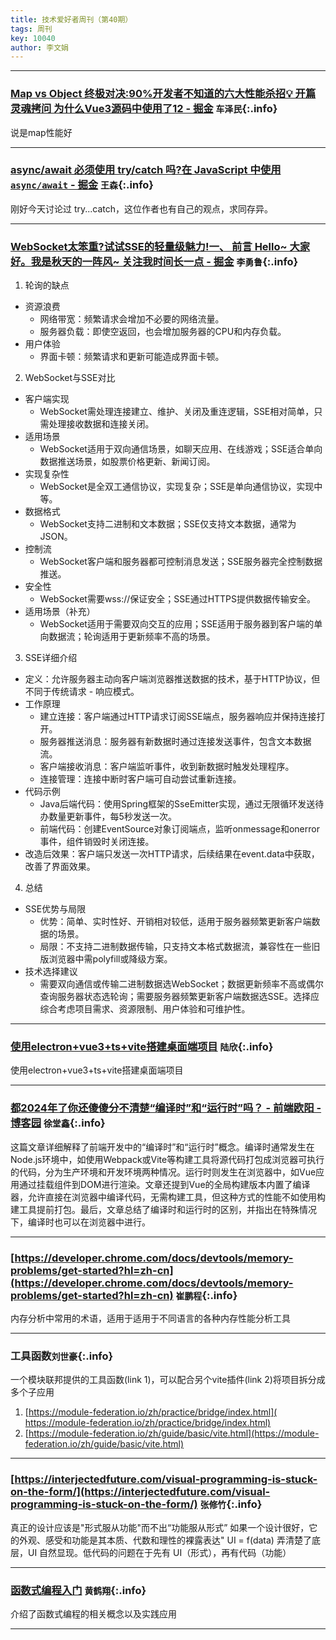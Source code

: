 ```yaml
---
title: 技术爱好者周刊（第40期）
tags: 周刊
key: 10040
author: 李文娟
---
```

---

### [Map vs Object 终极对决:90%开发者不知道的六大性能杀招💡 开篇灵魂拷问 为什么Vue3源码中使用了12 - 掘金](https://juejin.cn/post/7474869007336505385) `车泽民`{:.info}

说是map性能好

---
### [async/await 必须使用 try/catch 吗?在 JavaScript 中使用 `async/await` - 掘金](https://juejin.cn/post/7482013975077928995) `王森`{:.info}

刚好今天讨论过 try...catch，这位作者也有自己的观点，求同存异。


---
### [WebSocket太笨重?试试SSE的轻量级魅力!一、 前言 Hello~ 大家好。我是秋天的一阵风~ 关注我时间长一点 - 掘金](https://juejin.cn/post/7451991754561880115) `李勇鲁`{:.info}

1. 轮询的缺点
- 资源浪费
  - 网络带宽：频繁请求会增加不必要的网络流量。
  - 服务器负载：即使空返回，也会增加服务器的CPU和内存负载。
- 用户体验
  - 界面卡顿：频繁请求和更新可能造成界面卡顿。
2. WebSocket与SSE对比
- 客户端实现
  - WebSocket需处理连接建立、维护、关闭及重连逻辑，SSE相对简单，只需处理接收数据和连接关闭。
- 适用场景
  - WebSocket适用于双向通信场景，如聊天应用、在线游戏；SSE适合单向数据推送场景，如股票价格更新、新闻订阅。
- 实现复杂性
  - WebSocket是全双工通信协议，实现复杂；SSE是单向通信协议，实现中等。
- 数据格式
  - WebSocket支持二进制和文本数据；SSE仅支持文本数据，通常为JSON。
- 控制流
  - WebSocket客户端和服务器都可控制消息发送；SSE服务器完全控制数据推送。
- 安全性
  - WebSocket需要wss://保证安全；SSE通过HTTPS提供数据传输安全。
- 适用场景（补充）
  - WebSocket适用于需要双向交互的应用；SSE适用于服务器到客户端的单向数据流；轮询适用于更新频率不高的场景。
3. SSE详细介绍
- 定义：允许服务器主动向客户端浏览器推送数据的技术，基于HTTP协议，但不同于传统请求 - 响应模式。
- 工作原理
  - 建立连接：客户端通过HTTP请求订阅SSE端点，服务器响应并保持连接打开。
  - 服务器推送消息：服务器有新数据时通过连接发送事件，包含文本数据流。
  - 客户端接收消息：客户端监听事件，收到新数据时触发处理程序。
  - 连接管理：连接中断时客户端可自动尝试重新连接。
- 代码示例
  - Java后端代码：使用Spring框架的SseEmitter实现，通过无限循环发送待办数量更新事件，每5秒发送一次。
  - 前端代码：创建EventSource对象订阅端点，监听onmessage和onerror事件，组件销毁时关闭连接。
- 改造后效果：客户端只发送一次HTTP请求，后续结果在event.data中获取，改善了界面效果。
4. 总结
- SSE优势与局限
  - 优势：简单、实时性好、开销相对较低，适用于服务器频繁更新客户端数据的场景。
  - 局限：不支持二进制数据传输，只支持文本格式数据流，兼容性在一些旧版浏览器中需polyfill或降级方案。
- 技术选择建议
  - 需要双向通信或传输二进制数据选WebSocket；数据更新频率不高或偶尔查询服务器状态选轮询；需要服务器频繁更新客户端数据选SSE。选择应综合考虑项目需求、资源限制、用户体验和可维护性。


---
### [使用electron+vue3+ts+vite搭建桌面端项目](https://juejin.cn/post/7444930742008758306) `陆欣`{:.info}

使用electron+vue3+ts+vite搭建桌面端项目

---
### [都2024年了你还傻傻分不清楚“编译时”和“运行时”吗？ - 前端欧阳 - 博客园](https://www.cnblogs.com/heavenYJJ/p/18313840) `徐堂鑫`{:.info}

这篇文章详细解释了前端开发中的“编译时”和“运行时”概念。编译时通常发生在Node.js环境中，如使用Webpack或Vite等构建工具将源代码打包成浏览器可执行的代码，分为生产环境和开发环境两种情况。运行时则发生在浏览器中，如Vue应用通过挂载组件到DOM进行渲染。文章还提到Vue的全局构建版本内置了编译器，允许直接在浏览器中编译代码，无需构建工具，但这种方式的性能不如使用构建工具提前打包。最后，文章总结了编译时和运行时的区别，并指出在特殊情况下，编译时也可以在浏览器中进行。

---
### [https://developer.chrome.com/docs/devtools/memory-problems/get-started?hl=zh-cn](https://developer.chrome.com/docs/devtools/memory-problems/get-started?hl=zh-cn) `崔鹏程`{:.info}

内存分析中常用的术语，适用于适用于不同语言的各种内存性能分析工具

---
### 工具函数`刘世豪`{:.info}

一个模块联邦提供的工具函数(link 1)，可以配合另个vite插件(link 2)将项目拆分成多个子应用

1. [​https://module-federation.io/zh/practice/bridge/index.html](​https://module-federation.io/zh/practice/bridge/index.html)
2. [https://module-federation.io/zh/guide/basic/vite.html](https://module-federation.io/zh/guide/basic/vite.html)

---
### [https://interjectedfuture.com/visual-programming-is-stuck-on-the-form/](https://interjectedfuture.com/visual-programming-is-stuck-on-the-form/) `张修竹`{:.info}

真正的设计应该是"形式服从功能"而不出“功能服从形式”
如果一个设计很好，它的外观、感受和功能是其本质、代数和理性的裸露表达"
UI = f(data)
弄清楚了底层，UI 自然显现。低代码的问题在于先有 UI（形式），再有代码（功能）

---
### [函数式编程入门](https://juejin.cn/post/6844903936378273799?searchId=2025032113514632ACFB7E11763719E757) `黄鹤翔`{:.info}

介绍了函数式编程的相关概念以及实践应用


------
